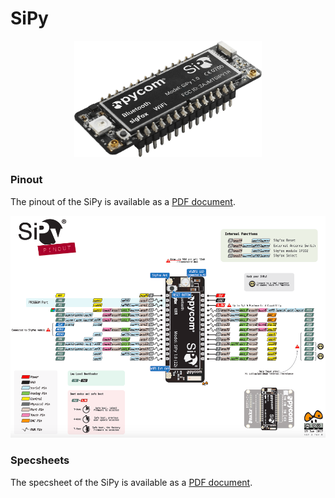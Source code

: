 # SiPy

<p align="center"><img src ="../../../img/sipy.png" width="300"></p>

### Pinout
The pinout of the SiPy is available as a [PDF document](downloads/sipy-pinout.pdf).

<p align="center"><img src ="../../../img/sipy-pinout.png"></p>

### Specsheets

The specsheet of the SiPy is available as a [PDF document](downloads/sipy-specsheet.pdf).
